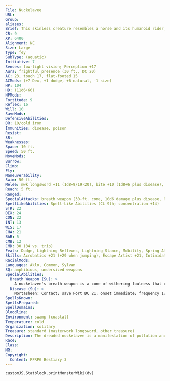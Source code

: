 ```yaml
---
File: Nuckelavee
URL: 
Group: 
aliases: 
Brief: This skinless creature resembles a horse and its humanoid rider, fused into a single hideous being of rage and sickness.
CR: 9
XP: 6400
Alignment: NE
Size: Large
Type: fey
SubType: (aquatic)
Initiative: 7
Senses: low-light vision; Perception +17
Aura: frightful presence (30 ft., DC 20)
AC: 23, touch 17, flat-footed 15
ACMods: (+7 Dex, +1 dodge, +6 natural, -1 size)
HP: 104
HD: (11d6+66)
HPMods: 
Fortitude: 9
Reflex: 16
Will: 10
SaveMods: 
DefensiveAbilities: 
DR: 10/cold iron
Immunities: disease, poison
Resist: 
SR: 
Weaknesses: 
Space: 10 ft.
Speed: 50 ft.
MoveMods: 
Burrow: 
Climb: 
Fly: 
Maneuverability: 
Swim: 50 ft.
Melee: mwk longsword +11 (1d8+9/19-20), bite +10 (1d8+6 plus disease), 2 hooves +5 (1d6+3 plus disease)
Reach: 5 ft.
Ranged: 
SpecialAttacks: breath weapon (30-ft. cone, 10d6 damage plus disease, Reflex DC 21 half, usable every 1d4 rounds), trample (1d6+7, DC 21)
SpellLikeAbilities: Spell-Like Abilities (CL 9th; concentration +14)   3/day-control water, diminish plants, obscuring mist
STR: 22
DEX: 24
CON: 22
INT: 13
WIS: 17
CHA: 21
BAB: 5
CMB: 12
CMD: 30 (34 vs. trip)
Feats: Dodge, Lightning Reflexes, Lightning Stance, Mobility, Spring Attack, Wind Stance
Skills: Acrobatics +21 (+29 when jumping), Escape Artist +21, Intimidate +16, Knowledge (nature) +15, Perception +17, Stealth +17, Swim +28
RacialMods: 
Languages: Aklo, Common, Sylvan
SQ: amphibious, undersized weapons
SpecialAbilities:
  Breath Weapon (Su): >
    A nuckelavee's breath weapon is a cone of withering foulness that causes painful welts, cramps, and bleeding, and only harms living creatures- this damage bypasses all energy resistance and damage reduction. Non-creature plants in the area are affected as if by  a blight spell. Any creature that fails its Reflex save against the breath weapon must make a DC 21 Fortitude save or contract mortasheen (see below). The save DC is Constitution-based.
  Disease (Su): >
    Mortasheen: Contact; save Fort DC 21; onset immediate; frequency 1/day; effect 1d4 Con and fatigue; cure 2 consecutive saves. Animals take a -2 penalty on their saves against this disease. The save DC is Constitution-based.
SpellsKnown: 
SpellsPrepared: 
SpellDomains: 
Bloodline: 
Environment: swamp (coastal)
Temperature: cold
Organization: solitary
Treasure: standard (masterwork longsword, other treasure)
Description: The dreaded nuckelavee is a manifestation of pollution and filth, be it the natural decay of a red tide or the intrusive pollution of sewage and other urban waste. A nuckelavee is a living irony-a carrier of disease and a spreader of corruption that unleashes its wrath against other sources that bring corruption into the world. The corruption spread by nuckelavees only serves to further their own sense of self-loathing and overall rage. While nuckelavees might, incidentally, carry out vengeance for the victims of such pollution, defending the denizens of their rivers, swamps, and bogs is not their primary drive, for they revel in inflicting the very corruption they hate and enjoy little more than watching their enemies sicken and die.  Folktales tell of talismans to carry-fetishes of seaweed garlands, horsehair soaked in brine, or vials of sanctified seawater-or of prayers to recite to ward away nuckelavees or convince them the bearer is innocent. In truth, however, these old solutions offer no protection from the vile plague-bearers.  A nuckelavee is the same size as a horse.
Race: 
Class: 
MR: 
Copyright:
  Content: PFRPG Bestiary 3
---
```

```dataviewjs
customJS.Statblock.printMonsterWiki(dv)
```
